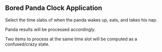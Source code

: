 ## Bored Panda Clock Application

Select the time slabs of when the panda wakes up, eats, and takes his nap.

Panda results will be processed accordingly.

Two items to process at the same time slot will be computed as a confused/crazy state.
